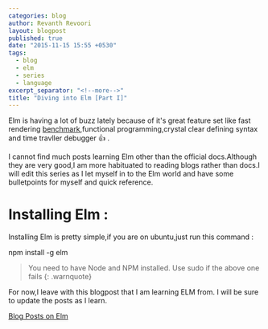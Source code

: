 ```yaml
---
categories: blog
author: Revanth Revoori
layout: blogpost
published: true
date: "2015-11-15 15:55 +0530"
tags: 
  - blog
  - elm
  - series
  - language
excerpt_separator: "<!--more-->"
title: "Diving into Elm [Part I]"
---
```








Elm is having a lot of buzz lately because of it's great feature set like fast rendering [benchmark](http://evancz.github.io/todomvc-perf-comparison/),functional programming,crystal clear defining syntax and time travller debugger :thumbsup: .

<!--more-->

I cannot find much posts learning Elm other than the official docs.Although they are very good,I am more habituated to reading blogs rather than docs.I will edit this series as I let myself in to the Elm world and have some bulletpoints for myself and quick reference.

# Installing Elm :

Installing Elm is pretty simple,if you are on ubuntu,just run this command :

npm install -g elm

> You need to have Node and NPM installed.
Use sudo if the above one fails
{: .warnquote}

For now,I leave with this blogpost that I am learning ELM from. I will be sure to update the posts as I learn.

<a class="embedly-card" href="http://langnostic.blogspot.in/search/label/Elm">Blog Posts on Elm</a>
